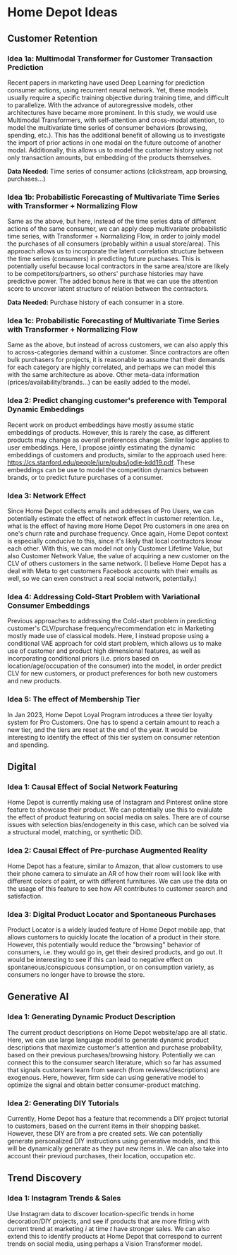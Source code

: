 # Home Depot Ideas

## Customer Retention

### Idea 1a: Multimodal Transformer for Customer Transaction Prediction

Recent papers in marketing have used Deep Learning for prediction consumer actions, using recurrent neural network. Yet, these models usually require a specific training objective during training time, and difficult to parallelize. With the advance of autoregressive models, other architectures have became more prominent. In this study, we would use Multimodal Transformers, with self-attention and cross-modal attention, to model the multivariate time series of consumer behaviors (browsing, spending, etc.). This has the additional benefit of allowing us to investigate the import of prior actions in one modal on the future outcome of another modal. Additionally, this allows us to model the customer history using not only transaction amounts, but embedding of the products themselves.

**Data Needed:** Time series of consumer actions (clickstream, app browsing, purchases...)

### Idea 1b: Probabilistic Forecasting of Multivariate Time Series with Transformer + Normalizing Flow

Same as the above, but here, instead of the time series data of different actions of the same consumer, we can apply deep multivariate probabilistic time series, with Transformer + Normalizing Flow, in order to joinly model the purchases of all consumers (probably within a usual store/area). This approach allows us to incorporate the latent correlation structure between the time series (consumers) in predicting future purchases. This is potentially useful because local contractors in the same area/store are likely to be competitors/partners, so others' purchase histories may have predictive power. The added bonus here is that we can use the attention score to uncover latent structure of relation between the contractors.

**Data Needed:** Purchase history of each consumer in a store.

### Idea 1c: Probabilistic Forecasting of Multivariate Time Series with Transformer + Normalizing Flow

Same as the above, but instead of across customers, we can also apply this to across-categories demand within a customer. Since contractors are often bulk purchasers for projects, it is reasonable to assume that their demands for each category are highly correlated, and perhaps we can model this with the same architecture as above. Other meta-data information (prices/availability/brands...) can be easily added to the model.

### Idea 2: Predict changing customer's preference with Temporal Dynamic Embeddings

Recent work on product embeddings have mostly assume static embeddings of products. However, this is rarely the case, as different products may change as overall preferences change. Similar logic applies to user embeddings. Here, I propose jointly estimating the dynamic embeddings of customers and products, similar to the approach used here: https://cs.stanford.edu/people/jure/pubs/jodie-kdd19.pdf. These embeddings can be use to model the competition dynamics between brands, or to predict future purchases of a consumer.

### Idea 3: Network Effect 

Since Home Depot collects emails and addresses of Pro Users, we can potentially estimate the effect of network effect in customer retention. I.e., what is the effect of having more Home Depot Pro customers in one area on one's churn rate and purchase frequency. Once again, Home Depot context is especially conducive to this, since it's likely that local contractors know each other. With this, we can model not only Customer Lifetime Value, but also Customer Network Value, the value of acquiring a new customer on the CLV of others customers in the same network. (I believe Home Depot has a deal with Meta to get customers Facebook accounts with their emails as well, so we can even construct a real social network, potentially.)

### Idea 4: Addressing Cold-Start Problem with Variational Consumer Embeddings

Previous approaches to addressing the Cold-start problem in predicting customer's CLV/purchase frequency/recommendation etc in Marketing mostly made use of classical models. Here, I instead propose using a conditional VAE approach for cold start problem, which allows us to make use of customer and product high dimensional features, as well as incorporating conditional priors (i.e. priors based on location/age/occupation of the consumer) into the model, in order predict CLV for new customers, or product preferences for both new customers and new products.

### Idea 5: The effect of Membership Tier

In Jan 2023, Home Depot Loyal Program introduces a three tier loyalty system for Pro Customers. One has to spend a certain amount to reach a new tier, and the tiers are reset at the end of the year. It would be interesting to identify the effect of this tier system on consumer retention and spending. 

## Digital

### Idea 1: Causal Effect of Social Network Featuring

Home Depot is currently making use of Instagram and Pinterest online store feature to showcase their product. We can potentially use this to evalulate the effect of product featuring on social media on sales. There are of course issues with selection bias/endogeneity in this case, which can be solved via a structural model, matching, or synthetic DiD.

### Idea 2: Causal Effect of Pre-purchase Augmented Reality 

Home Depot has a feature, similar to Amazon, that allow customers to use their phone camera to simulate an AR of how their room will look like with different colors of paint, or with different furnitures. We can use the data on the usage of this feature to see how AR contributes to customer search and satisfaction.

### Idea 3: Digital Product Locator and Spontaneous Purchases 

Product Locator is a widely lauded feature of Home Depot mobile app, that allows customers to quickly locate the location of a product in their store. However, this potentially would reduce the "browsing" behavior of consumers, i.e. they would go in, get their desired products, and go out. It would be interesting to see if this can lead to negative effect on spontaneous/conspicuous consumption, or on consumption variety, as consumers no longer have to browse the store.

## Generative AI

### Idea 1: Generating Dynamic Product Description

The current product descriptions on Home Depot website/app are all static. Here, we can use large language model to generate dynamic product descriptions that maximize customer's attention and purchase probability, based on their previous purchases/browsing history. Potentially we can connect this to the consumer search literature, which so far has assumed that signals customers learn from search (from reviews/descriptions) are exogenous. Here, however, firm side can using generative model to optimize the signal and obtain better consumer-product matching.

### Idea 2: Generating DIY Tutorials

Currently, Home Depot has a feature that recommends a DIY project tutorial to customers, based on the current items in their shopping basket. However, these DIY are from a pre created sets. We can potentially generate personalized DIY instructions using generative models, and this will be dynamically generate as they put new items in. We can also take into account their previoud purchases, their location, occupation etc. 

## Trend Discovery

### Idea 1: Instagram Trends & Sales

Use Instagram data to discover location-specific trends in home decoration/DIY projects, and see if products that are more fitting with current trend at marketing *i* at time *t* have stronger sales. We can also extend this to identify products at Home Depot that correspond to current trends on social media, using perhaps a Vision Transformer model.


